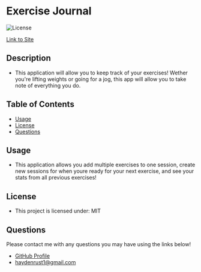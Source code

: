   # Exercise Journal

  ![License](https://img.shields.io/badge/license-MIT-blue)
  
  [Link to Site](https://workout-journal-app.herokuapp.com/?id=5fab35a50e4ac10017962699)

  ## Description
  * This application will allow you to keep track of your exercises! Wether you're lifting weights or going for a jog, this app will allow you to take note of everything you do.

  ## Table of Contents
  * [Usage](#usage)
  * [License](#license)
  * [Questions](#questions)

  
  ## Usage
  * This application allows you add multiple exercises to one session, create new sessions for when youre ready for your next exercise, and see your stats from all previous exercises!

  ## License
  * This project is licensed under: MIT

  ## Questions
  Please contact me with any questions you may have using the links below!
  * [GitHub Profile](https://github.com/haydenrust1)
  * <haydenrust1@gmail.com>
  
